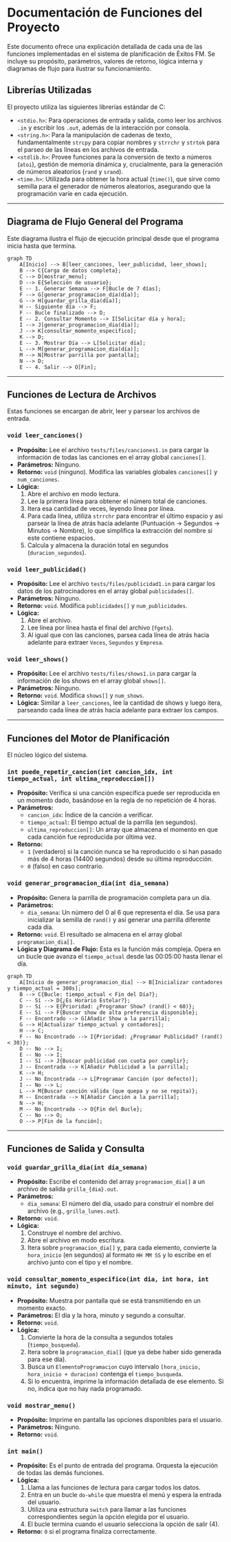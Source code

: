 # Documentación de Funciones del Proyecto

Este documento ofrece una explicación detallada de cada una de las funciones implementadas en el sistema de planificación de Éxitos FM. Se incluye su propósito, parámetros, valores de retorno, lógica interna y diagramas de flujo para ilustrar su funcionamiento.

## Librerías Utilizadas

El proyecto utiliza las siguientes librerías estándar de C:

*   `<stdio.h>`: Para operaciones de entrada y salida, como leer los archivos `.in` y escribir los `.out`, además de la interacción por consola.
*   `<string.h>`: Para la manipulación de cadenas de texto, fundamentalmente `strcpy` para copiar nombres y `strrchr` y `strtok` para el parseo de las líneas en los archivos de entrada.
*   `<stdlib.h>`: Provee funciones para la conversión de texto a números (`atoi`), gestión de memoria dinámica y, crucialmente, para la generación de números aleatorios (`rand` y `srand`).
*   `<time.h>`: Utilizada para obtener la hora actual (`time()`), que sirve como semilla para el generador de números aleatorios, asegurando que la programación varíe en cada ejecución.

---

## Diagrama de Flujo General del Programa

Este diagrama ilustra el flujo de ejecución principal desde que el programa inicia hasta que termina.

```mermaid
graph TD
    A[Inicio] --> B[leer_canciones, leer_publicidad, leer_shows];
    B --> C{Carga de datos completa};
    C --> D[mostrar_menu];
    D --> E{Selección de usuario};
    E -- 1. Generar Semana --> F[Bucle de 7 días];
    F --> G[generar_programacion_dia(día)];
    G --> H[guardar_grilla_dia(día)];
    H -- Siguiente día --> F;
    F -- Bucle finalizado --> D;
    E -- 2. Consultar Momento --> I[Solicitar día y hora];
    I --> J[generar_programacion_dia(día)];
    J --> K[consultar_momento_especifico];
    K --> D;
    E -- 3. Mostrar Día --> L[Solicitar día];
    L --> M[generar_programacion_dia(día)];
    M --> N[Mostrar parrilla por pantalla];
    N --> D;
    E -- 4. Salir --> O[Fin];
```

---

## Funciones de Lectura de Archivos

Estas funciones se encargan de abrir, leer y parsear los archivos de entrada.

### `void leer_canciones()`
*   **Propósito:** Lee el archivo `tests/files/canciones1.in` para cargar la información de todas las canciones en el array global `canciones[]`.
*   **Parámetros:** Ninguno.
*   **Retorno:** `void` (ninguno). Modifica las variables globales `canciones[]` y `num_canciones`.
*   **Lógica:**
    1.  Abre el archivo en modo lectura.
    2.  Lee la primera línea para obtener el número total de canciones.
    3.  Itera esa cantidad de veces, leyendo línea por línea.
    4.  Para cada línea, utiliza `strrchr` para encontrar el último espacio y así parsear la línea de atrás hacia adelante (Puntuación -> Segundos -> Minutos -> Nombre), lo que simplifica la extracción del nombre si este contiene espacios.
    5.  Calcula y almacena la duración total en segundos (`duracion_segundos`).

### `void leer_publicidad()`
*   **Propósito:** Lee el archivo `tests/files/publicidad1.in` para cargar los datos de los patrocinadores en el array global `publicidades[]`.
*   **Parámetros:** Ninguno.
*   **Retorno:** `void`. Modifica `publicidades[]` y `num_publicidades`.
*   **Lógica:**
    1.  Abre el archivo.
    2.  Lee línea por línea hasta el final del archivo (`fgets`).
    3.  Al igual que con las canciones, parsea cada línea de atrás hacia adelante para extraer `Veces`, `Segundos` y `Empresa`.

### `void leer_shows()`
*   **Propósito:** Lee el archivo `tests/files/shows1.in` para cargar la información de los shows en el array global `shows[]`.
*   **Parámetros:** Ninguno.
*   **Retorno:** `void`. Modifica `shows[]` y `num_shows`.
*   **Lógica:** Similar a `leer_canciones`, lee la cantidad de shows y luego itera, parseando cada línea de atrás hacia adelante para extraer los campos.

---

## Funciones del Motor de Planificación

El núcleo lógico del sistema.

### `int puede_repetir_cancion(int cancion_idx, int tiempo_actual, int ultima_reproduccion[])`
*   **Propósito:** Verifica si una canción específica puede ser reproducida en un momento dado, basándose en la regla de no repetición de 4 horas.
*   **Parámetros:**
    *   `cancion_idx`: Índice de la canción a verificar.
    *   `tiempo_actual`: El tiempo actual de la parrilla (en segundos).
    *   `ultima_reproduccion[]`: Un array que almacena el momento en que cada canción fue reproducida por última vez.
*   **Retorno:**
    *   `1` (verdadero) si la canción nunca se ha reproducido o si han pasado más de 4 horas (14400 segundos) desde su última reproducción.
    *   `0` (falso) en caso contrario.

### `void generar_programacion_dia(int dia_semana)`
*   **Propósito:** Genera la parrilla de programación completa para un día.
*   **Parámetros:**
    *   `dia_semana`: Un número del 0 al 6 que representa el día. Se usa para inicializar la semilla de `rand()` y así generar una parrilla diferente cada día.
*   **Retorno:** `void`. El resultado se almacena en el array global `programacion_dia[]`.
*   **Lógica y Diagrama de Flujo:** Esta es la función más compleja. Opera en un bucle que avanza el `tiempo_actual` desde las 00:05:00 hasta llenar el día.

```mermaid
graph TD
    A[Inicio de generar_programacion_dia] --> B[Inicializar contadores y tiempo_actual = 300s];
    B --> C{Bucle: tiempo_actual < Fin del Día?};
    C -- Sí --> D{¿Es Horario Estelar?};
    D -- Sí --> E{Prioridad: ¿Programar Show? (rand() < 60)};
    E -- Sí --> F{Buscar show de alta preferencia disponible};
    F -- Encontrado --> G[Añadir Show a la parrilla];
    G --> H[Actualizar tiempo_actual y contadores];
    H --> C;
    F -- No Encontrado --> I{Prioridad: ¿Programar Publicidad? (rand() < 30)};
    D -- No --> I;
    E -- No --> I;
    I -- Sí --> J{Buscar publicidad con cuota por cumplir};
    J -- Encontrada --> K[Añadir Publicidad a la parrilla];
    K --> H;
    J -- No Encontrada --> L[Programar Canción (por defecto)];
    I -- No --> L;
    L --> M{Buscar canción válida (que quepa y no se repita)};
    M -- Encontrada --> N[Añadir Canción a la parrilla];
    N --> H;
    M -- No Encontrada --> O{Fin del Bucle};
    C -- No --> O;
    O --> P[Fin de la función];
```

---

## Funciones de Salida y Consulta

### `void guardar_grilla_dia(int dia_semana)`
*   **Propósito:** Escribe el contenido del array `programacion_dia[]` a un archivo de salida `grilla_{dia}.out`.
*   **Parámetros:**
    *   `dia_semana`: El número del día, usado para construir el nombre del archivo (e.g., `grilla_lunes.out`).
*   **Retorno:** `void`.
*   **Lógica:**
    1.  Construye el nombre del archivo.
    2.  Abre el archivo en modo escritura.
    3.  Itera sobre `programacion_dia[]` y, para cada elemento, convierte la `hora_inicio` (en segundos) al formato `HH MM SS` y lo escribe en el archivo junto con el tipo y el nombre.

### `void consultar_momento_especifico(int dia, int hora, int minuto, int segundo)`
*   **Propósito:** Muestra por pantalla qué se está transmitiendo en un momento exacto.
*   **Parámetros:** El día y la hora, minuto y segundo a consultar.
*   **Retorno:** `void`.
*   **Lógica:**
    1.  Convierte la hora de la consulta a segundos totales (`tiempo_busqueda`).
    2.  Itera sobre la `programacion_dia[]` (que ya debe haber sido generada para ese día).
    3.  Busca un `ElementoProgramacion` cuyo intervalo `[hora_inicio, hora_inicio + duracion)` contenga el `tiempo_busqueda`.
    4.  Si lo encuentra, imprime la información detallada de ese elemento. Si no, indica que no hay nada programado.

### `void mostrar_menu()`
*   **Propósito:** Imprime en pantalla las opciones disponibles para el usuario.
*   **Parámetros:** Ninguno.
*   **Retorno:** `void`.

### `int main()`
*   **Propósito:** Es el punto de entrada del programa. Orquesta la ejecución de todas las demás funciones.
*   **Lógica:**
    1.  Llama a las funciones de lectura para cargar todos los datos.
    2.  Entra en un bucle `do-while` que muestra el menú y espera la entrada del usuario.
    3.  Utiliza una estructura `switch` para llamar a las funciones correspondientes según la opción elegida por el usuario.
    4.  El bucle termina cuando el usuario selecciona la opción de salir (4).
*   **Retorno:** `0` si el programa finaliza correctamente.
